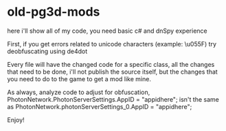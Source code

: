 # old-pg3d-mods
here i'll show all of my code, you need basic c# and dnSpy experience

First, if you get errors related to unicode characters (example: \u055F) try deobfuscating using de4dot

Every file will have the changed code for a specific class, all the changes that need to be done, i'll not publish the source itself, but the changes that you need to do to the game to get a mod like mine.

As always, analyze code to adjust for obfuscation,
PhotonNetwork.PhotonServerSettings.AppID = "appidhere"; 
isn't the same as
PhotonNetwork.photonServerSettings_0.AppID = "appidhere";

Enjoy!
